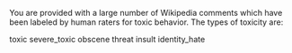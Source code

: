 You are provided with a large number of Wikipedia comments which have been labeled by human raters for toxic behavior. The types of toxicity are:

toxic
severe_toxic
obscene
threat
insult
identity_hate
